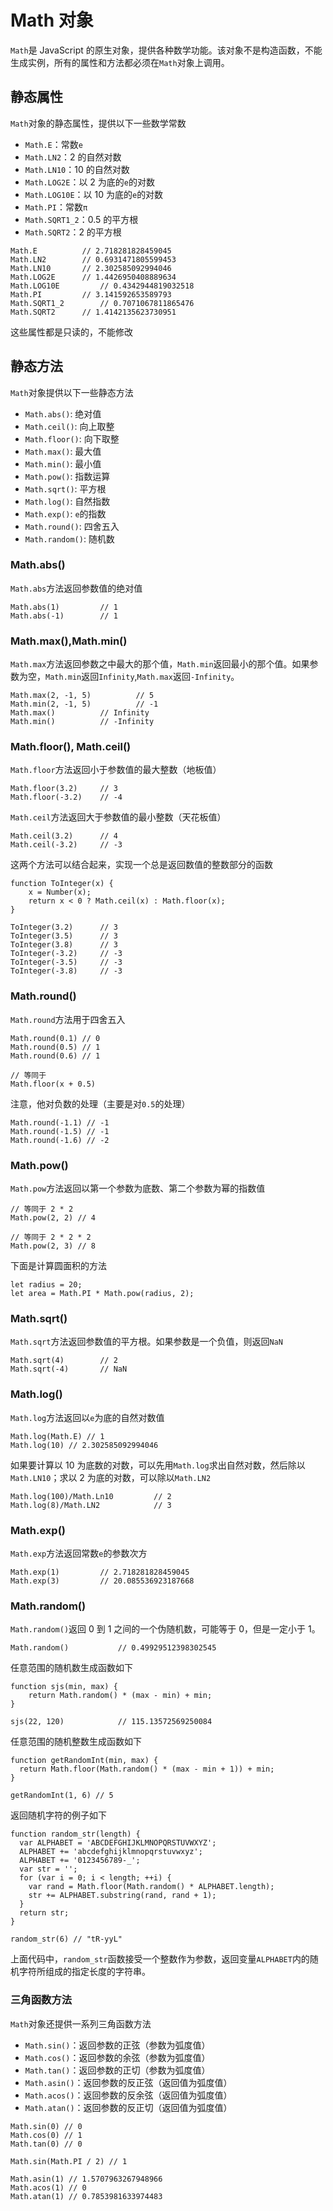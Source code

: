 # Math 对象

`Math`是 JavaScript 的原生对象，提供各种数学功能。该对象不是构造函数，不能生成实例，所有的属性和方法都必须在`Math`对象上调用。

## 静态属性

`Math`对象的静态属性，提供以下一些数学常数

- `Math.E`：常数`e`
- `Math.LN2`：2 的自然对数
- `Math.LN10`：10 的自然对数
- `Math.LOG2E`：以 2 为底的`e`的对数
- `Math.LOG10E`：以 10 为底的`e`的对数
- `Math.PI`：常数`π`
- `Math.SQRT1_2`：0.5 的平方根
- `Math.SQRT2`：2 的平方根

```
Math.E 			// 2.718281828459045
Math.LN2 		// 0.6931471805599453
Math.LN10 		// 2.302585092994046
Math.LOG2E 		// 1.4426950408889634
Math.LOG10E 		// 0.4342944819032518
Math.PI 		// 3.141592653589793
Math.SQRT1_2 		// 0.7071067811865476
Math.SQRT2 		// 1.4142135623730951
```

这些属性都是只读的，不能修改

## 静态方法

`Math`对象提供以下一些静态方法

- `Math.abs()`: 绝对值
- `Math.ceil()`: 向上取整
- `Math.floor()`: 向下取整
- `Math.max()`: 最大值
- `Math.min()`: 最小值
- `Math.pow()`: 指数运算
- `Math.sqrt()`: 平方根
- `Math.log()`: 自然指数
- `Math.exp()`: `e`的指数
- `Math.round()`: 四舍五入
- `Math.random()`: 随机数

### Math.abs()

`Math.abs`方法返回参数值的绝对值

```
Math.abs(1)			// 1
Math.abs(-1)		// 1
```

### Math.max(),Math.min()

`Math.max`方法返回参数之中最大的那个值，`Math.min`返回最小的那个值。如果参数为空，`Math.min`返回`Infinity`,`Math.max`返回`-Infinity`。

```
Math.max(2, -1, 5)			// 5
Math.min(2, -1, 5)			// -1
Math.max()			// Infinity
Math.min()			// -Infinity
```

### Math.floor(), Math.ceil()

`Math.floor`方法返回小于参数值的最大整数（地板值）

```
Math.floor(3.2)		// 3
Math.floor(-3.2)	// -4
```

`Math.ceil`方法返回大于参数值的最小整数（天花板值）

```
Math.ceil(3.2)		// 4
Math.ceil(-3.2)		// -3
```

这两个方法可以结合起来，实现一个总是返回数值的整数部分的函数

```
function ToInteger(x) {
    x = Number(x);
    return x < 0 ? Math.ceil(x) : Math.floor(x);
}

ToInteger(3.2)		// 3
ToInteger(3.5) 		// 3
ToInteger(3.8) 		// 3
ToInteger(-3.2) 	// -3
ToInteger(-3.5) 	// -3
ToInteger(-3.8) 	// -3
```

### Math.round()

`Math.round`方法用于四舍五入

```
Math.round(0.1) // 0
Math.round(0.5) // 1
Math.round(0.6) // 1

// 等同于
Math.floor(x + 0.5)
```

注意，他对负数的处理（主要是对`0.5`的处理）

```
Math.round(-1.1) // -1
Math.round(-1.5) // -1
Math.round(-1.6) // -2
```

### Math.pow()

`Math.pow`方法返回以第一个参数为底数、第二个参数为幂的指数值

```
// 等同于 2 * 2
Math.pow(2, 2) // 4

// 等同于 2 * 2 * 2
Math.pow(2, 3) // 8
```

下面是计算圆面积的方法

```
let radius = 20;
let area = Math.PI * Math.pow(radius, 2);
```

### Math.sqrt()

`Math.sqrt`方法返回参数值的平方根。如果参数是一个负值，则返回`NaN`

```
Math.sqrt(4)		// 2
Math.sqrt(-4)		// NaN
```

### Math.log()

`Math.log`方法返回以`e`为底的自然对数值

```
Math.log(Math.E) // 1
Math.log(10) // 2.302585092994046
```

如果要计算以 10 为底数的对数，可以先用`Math.log`求出自然对数，然后除以`Math.LN10`；求以 2 为底的对数，可以除以`Math.LN2`

```
Math.log(100)/Math.Ln10			// 2
Math.log(8)/Math.LN2			// 3
```

### Math.exp()

`Math.exp`方法返回常数`e`的参数次方

```
Math.exp(1)			// 2.718281828459045
Math.exp(3)			// 20.085536923187668
```

### Math.random()

`Math.random()`返回 0 到 1 之间的一个伪随机数，可能等于 0，但是一定小于 1。

```
Math.random()			// 0.49929512398302545
```

任意范围的随机数生成函数如下

```
function sjs(min, max) {
	return Math.random() * (max - min) + min;
}

sjs(22, 120)			// 115.13572569250084
```

任意范围的随机整数生成函数如下

```
function getRandomInt(min, max) {
  return Math.floor(Math.random() * (max - min + 1)) + min;
}

getRandomInt(1, 6) // 5
```

返回随机字符的例子如下

```
function random_str(length) {
  var ALPHABET = 'ABCDEFGHIJKLMNOPQRSTUVWXYZ';
  ALPHABET += 'abcdefghijklmnopqrstuvwxyz';
  ALPHABET += '0123456789-_';
  var str = '';
  for (var i = 0; i < length; ++i) {
    var rand = Math.floor(Math.random() * ALPHABET.length);
    str += ALPHABET.substring(rand, rand + 1);
  }
  return str;
}

random_str(6) // "tR-yyL"
```

上面代码中，`random_str`函数接受一个整数作为参数，返回变量`ALPHABET`内的随机字符所组成的指定长度的字符串。

### 三角函数方法

`Math`对象还提供一系列三角函数方法

- `Math.sin()`：返回参数的正弦（参数为弧度值）
- `Math.cos()`：返回参数的余弦（参数为弧度值）
- `Math.tan()`：返回参数的正切（参数为弧度值）
- `Math.asin()`：返回参数的反正弦（返回值为弧度值）
- `Math.acos()`：返回参数的反余弦（返回值为弧度值）
- `Math.atan()`：返回参数的反正切（返回值为弧度值）

```
Math.sin(0) // 0
Math.cos(0) // 1
Math.tan(0) // 0

Math.sin(Math.PI / 2) // 1

Math.asin(1) // 1.5707963267948966
Math.acos(1) // 0
Math.atan(1) // 0.7853981633974483
```
